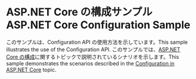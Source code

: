 # <a name="aspnet-core-configuration-sample"></a><span data-ttu-id="91b27-101">ASP.NET Core の構成サンプル</span><span class="sxs-lookup"><span data-stu-id="91b27-101">ASP.NET Core Configuration Sample</span></span>

<span data-ttu-id="91b27-102">このサンプルは、Configuration API の使用方法を示しています。</span><span class="sxs-lookup"><span data-stu-id="91b27-102">This sample illustrates the use of the Configuration API.</span></span> <span data-ttu-id="91b27-103">このサンプルでは、[ASP.NET Core の構成](https://docs.microsoft.com/aspnet/core/fundamentals/configuration)に関するトピックで説明されているシナリオを示します。</span><span class="sxs-lookup"><span data-stu-id="91b27-103">This sample demonstrates the scenarios described in the [Configuration in ASP.NET Core](https://docs.microsoft.com/aspnet/core/fundamentals/configuration) topic.</span></span>
